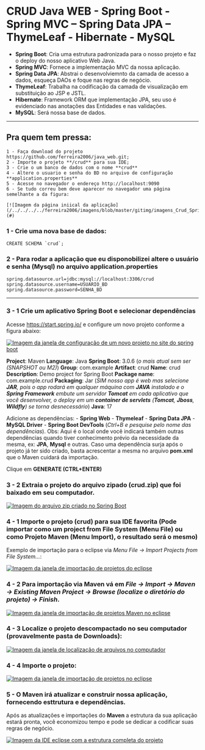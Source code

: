 # CRUD Java WEB - Spring Boot - Spring MVC – Spring Data JPA – ThymeLeaf - Hibernate - MySQL

- **Spring Boot**: Cria uma estrutura padronizada para o nosso projeto e faz o deploy do nosso aplicativo Web Java.
- **Spring MVC**: Fornece a implementação MVC da nossa aplicação.
- **Spring Data JPA**: Abstrai o desenvolviemnto da camada de acesso a dados, esqueça DAOs e foque nas regras de negócio.
- **ThymeLeaf**: Trabalha na codificação da camada de visualização em substituição ao JSP e JSTL.
- **Hibernate**: Framework ORM que implementação JPA, seu uso é evidenciado nas anotações das Entidades e nas validações.
- **MySQL**: Será nossa base de dados.

---
## Pra quem tem pressa:
	1 - Faça download do projeto https://github.com/ferreira2006/java_web.git;
	2 - Importe o projeto **/crud** para sua IDE;
	3 - Crie o um banco de dados com o nome **crud**
	4 - Altere o usuario e senha do BD no arquivo de configuração **application.properties**
	5 - Acesse no navegador o endereço http://localhost:9090
	6 - Se tudo correu bem deve aparecer no navegador uma página semelhante a da figura:
	
	[![Imagem da página iniical da aplicação](/../../../../ferreira2006/imagens/blob/master/gitimg/imagens_Crud_Spring_MVC/00_localhost.png)](#)

### 1 - Crie uma nova base de dados:
	CREATE SCHEMA `crud`;

### 2 - Para rodar a aplicação que eu disponobilizei altere o usuário e senha (Mysql) no arquivo application.properties
	
	spring.datasource.url=jdbc:mysql://localhost:3306/crud
	spring.datasource.username=USUARIO_BD
	spring.datasource.password=SENHA_BD
---	
### 3 - 1 Crie um aplicativo Spring Boot e selecionar dependências
Acesse https://start.spring.io/ e configure um novo projeto conforme a figura abaixo:

[![Imagem da janela de configuração de um novo projeto no site do spring boot](/../../../../ferreira2006/imagens/blob/master/gitimg/imagens_Crud_Spring_MVC/01_initializr.png)](#)

**Project**: Maven
**Language**: Java
**Spring Boot**: 3.0.6 (*o mais atual sem ser (SNAPSHOT ou M2)*)
**Group**: com.example
**Artifact**: crud
**Name**: crud
**Description**: Demo project for Spring Boot
**Package name**: com.example.crud
**Packaging**: Jar (*SIM nosso app é web mas selecione **JAR**, pois o app rodará em qualquer máquina com **JAVA** instalado e o **Spring Framework** embute um servidor **Tomcat** em cada aplicativo que você desenvolver, o deploy em um **container de servlets** (**Tomcat**, **Jboss**, **Wildfly**) se torna desnecessário*)
**Java**: 17

Adicione as dependências:
	- **Spring Web**
	- **Thymeleaf** 
	- **Spring Data JPA**
	- **MySQL Driver**
	- **Spring Boot DevTools** 
	(*Ctrl+B e pesquise pelo nome das dependências*).
Obs: Aqui é o local onde você indicará também outras dependências quando tiver conhecimento prévio da necessidade da mesma, ex: **JPA**, **Mysql** e outras. Caso uma dependência surja após o projeto já ter sido criado, basta acrescentar a mesma no arquivo **pom.xml** que o Maven cuidará da importação.

Clique em **GENERATE (CTRL+ENTER)**

### 3 - 2 Extraia o projeto do arquivo zipado (**crud.zip**) que foi baixado em seu computador.

[![Imagem do arquivo zip criado no Spring Boot](/../../../../ferreira2006/imagens/blob/master/gitimg/imagens_Crud_Spring_MVC/02_crd.zip.png)](#)

### 4 - 1 Importe o projeto (**crud**) para sua **IDE** favorita (Pode importar como um **project from File System** (Menu File) ou como **Projeto Maven** (Menu Import), o resultado será o mesmo)
Exemplo de importação para o eclipse via *Menu File -> Import Projects from File System…*:

[![Imagem da janela de importação de projetos do eclipse](/../../../../ferreira2006/imagens/blob/master/gitimg/imagens_Crud_Spring_MVC/03_import.png)](#)

### 4 - 2 Para importação via Maven vá em *File -> Import -> Maven -> Existing Maven Project -> Browse (localize o diretório do projeto) -> Finish*.

[![Imagem da janela de importação de projetos Maven no eclipse](/../../../../ferreira2006/imagens/blob/master/gitimg/imagens_Crud_Spring_MVC/04_import_mavenCapturar.png)](#)

### 4 - 3 Localize o projeto descompactado no seu computador (provavelmente pasta de Downloads):

[![Imagem da janela de localização de arquivos no computador](/../../../../ferreira2006/imagens/blob/master/gitimg/imagens_Crud_Spring_MVC/05_localizar_projeto.png)](#)

### 4 - 4 Importe o projeto:

[![Imagem da janela de importação de projetos no eclipse](/../../../../ferreira2006/imagens/blob/master/gitimg/imagens_Crud_Spring_MVC/07_importar_projeto.png)](#)

### 5 - O Maven irá atualizar e construir nossa aplicação, fornecendo esttrutura e dependências.
Após as atualizações e importações do **Maven** a estrutura da sua aplicação estará pronta, você economizou tempo e pode se dedicar a codificar suas regras de negócio. 

[![Imagem da IDE eclipse com a estrutura completa do projeto](/../../../../ferreira2006/imagens/blob/master/gitimg/imagens_Crud_Spring_MVC/08_estrutura_projeto.png)](#)


